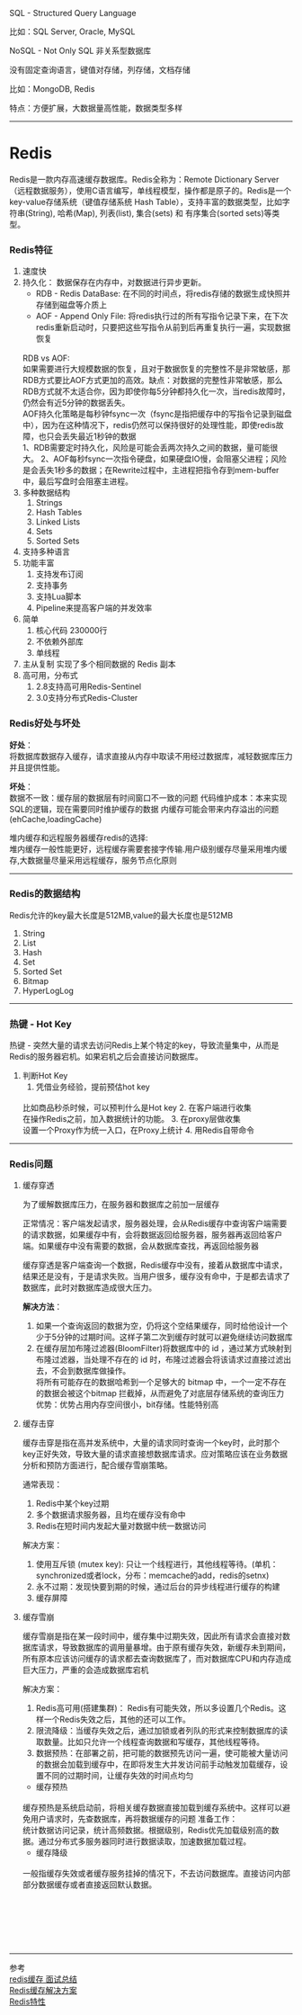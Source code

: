 SQL - Structured Query Language

比如：SQL Server, Oracle, MySQL

NoSQL - Not Only SQL 非关系型数据库

没有固定查询语言，键值对存储，列存储，文档存储

比如：MongoDB, Redis

特点：方便扩展，大数据量高性能，数据类型多样
<hr />

# Redis
Redis是一款内存高速缓存数据库。Redis全称为：Remote Dictionary Server（远程数据服务），使用C语言编写，单线程模型，操作都是原子的。Redis是一个key-value存储系统（键值存储系统 Hash Table），支持丰富的数据类型，比如字符串(String), 哈希(Map), 列表(list), 集合(sets) 和 有序集合(sorted sets)等类型。

### Redis特征
1. 速度快
2. 持久化： 数据保存在内存中，对数据进行异步更新。
    * RDB - Redis DataBase: 在不同的时间点，将redis存储的数据生成快照并存储到磁盘等介质上
    * AOF - Append Only File: 将redis执行过的所有写指令记录下来，在下次redis重新启动时，只要把这些写指令从前到后再重复执行一遍，实现数据恢复
    <br/>
    RDB vs AOF: 
    <br/>
    如果需要进行大规模数据的恢复，且对于数据恢复的完整性不是非常敏感，那RDB方式要比AOF方式更加的高效。缺点：对数据的完整性非常敏感，那么RDB方式就不太适合你，因为即使你每5分钟都持久化一次，当redis故障时，仍然会有近5分钟的数据丢失。
    <br/>
    AOF持久化策略是每秒钟fsync一次（fsync是指把缓存中的写指令记录到磁盘中），因为在这种情况下，redis仍然可以保持很好的处理性能，即使redis故障，也只会丢失最近1秒钟的数据
    <br>
    1、RDB需要定时持久化，风险是可能会丢两次持久之间的数据，量可能很大。
    2、AOF每秒fsync一次指令硬盘，如果硬盘IO慢，会阻塞父进程；风险是会丢失1秒多的数据；在Rewrite过程中，主进程把指令存到mem-buffer中，最后写盘时会阻塞主进程。
3. 多种数据结构
    1. Strings
    2. Hash Tables
    3. Linked Lists
    4. Sets
    5. Sorted Sets
4. 支持多种语言
5. 功能丰富
    1. 支持发布订阅
    2. 支持事务
    3. 支持Lua脚本
    4. Pipeline来提高客户端的并发效率
6. 简单
    1. 核心代码 230000行
    2. 不依赖外部库
    3. 单线程
7. 主从复制 实现了多个相同数据的 Redis 副本
8. 高可用，分布式
    1. 2.8支持高可用Redis-Sentinel
    2. 3.0支持分布式Redis-Cluster


### Redis好处与坏处

<b>好处</b>：
<br/>
将数据库数据存入缓存，请求直接从内存中取读不用经过数据库，减轻数据库压力并且提供性能。

<b>坏处</b>：
<br/>
数据不一致：缓存层的数据层有时间窗口不一致的问题
代码维护成本：本来实现SQL的逻辑，现在需要同时维护缓存的数据
内缓存可能会带来内存溢出的问题 (ehCache,loadingCache)

堆内缓存和远程服务器缓存redis的选择:
<br/>
堆内缓存一般性能更好，远程缓存需要套接字传输.用户级别缓存尽量采用堆内缓存,大数据量尽量采用远程缓存，服务节点化原则
<hr/>

### Redis的数据结构
Redis允许的key最大长度是512MB,value的最大长度也是512MB

1. String
2. List
3. Hash
4. Set
5. Sorted Set
6. Bitmap
7. HyperLogLog
<hr/>

### 热键 - Hot Key

热键 - 突然大量的请求去访问Redis上某个特定的key，导致流量集中，从而是Redis的服务器宕机。如果宕机之后会直接访问数据库。

1. 判断Hot Key
    <br/>
    1. 凭借业务经验，提前预估hot key
    <br/>
    比如商品秒杀时候，可以预判什么是Hot key
    2. 在客户端进行收集
    <br/>
    在操作Redis之前，加入数据统计的功能。
    3. 在proxy层做收集
    <br/>
    设置一个Proxy作为统一入口，在Proxy上统计
    4. 用Redis自带命令
    <br/>
    

<hr />

### Redis问题

1. 缓存穿透

    为了缓解数据库压力，在服务器和数据库之前加一层缓存
    
    正常情况：客户端发起请求，服务器处理，会从Redis缓存中查询客户端需要的请求数据，如果缓存中有，会将数据返回给服务器，服务器再返回给客户端。如果缓存中没有需要的数据，会从数据库查找，再返回给服务器
    
    缓存穿透是客户端查询一个数据，Redis缓存中没有，接着从数据库中请求，结果还是没有，于是请求失败。当用户很多，缓存没有命中，于是都去请求了数据库，此时对数据库造成很大压力。

    <b>解决方法</b>：
    
    1. 如果一个查询返回的数据为空，仍将这个空结果缓存，同时给他设计一个少于5分钟的过期时间。这样子第二次到缓存时就可以避免继续访问数据库
    2. 在缓存层加布隆过滤器(BloomFilter)将数据库中的 id ，通过某方式映射到布隆过滤器，当处理不存在的 id 时，布隆过滤器会将该请求过直接过滤出去，不会到数据库做操作。
    <br/>将所有可能存在的数据哈希到一个足够大的 bitmap 中，一个一定不存在的数据会被这个bitmap 拦截掉，从而避免了对底层存储系统的查询压力
    <br />优势：优势占用内存空间很小，bit存储。性能特别高

2. 缓存击穿

    缓存击穿是指在高并发系统中，大量的请求同时查询一个key时，此时那个key正好失效，导致大量的请求直接想数据库请求。应对策略应该在业务数据分析和预防方面进行，配合缓存雪崩策略。

    通常表现：
    <br/>
    1. Redis中某个key过期
    2. 多个数据请求服务器，且均在缓存没有命中
    3. Redis在短时间内发起大量对数据中统一数据访问

    解决方案：

    1. 使用互斥锁 (mutex key): 只让一个线程进行，其他线程等待。(单机：synchronized或者lock，分布：memcache的add，redis的setnx)
    2. 永不过期：发现快要到期的时候，通过后台的异步线程进行缓存的构建
    3. 缓存屏障

3. 缓存雪崩

    缓存雪崩是指在某一段时间中，缓存集中过期失效，因此所有请求会直接对数据库请求，导致数据库的调用量暴增。由于原有缓存失效，新缓存未到期间，所有原本应该访问缓存的请求都去查询数据库了，而对数据库CPU和内存造成巨大压力，严重的会造成数据库宕机

    解决方案：
    <br/>
    1. Redis高可用(搭建集群)： Redis有可能失效，所以多设置几个Redis。这样一个Redis失效之后，其他的还可以工作。
    2. 限流降级：当缓存失效之后，通过加锁或者列队的形式来控制数据库的读取数量。比如只允许一个线程查询数据和写缓存，其他线程等待。
    3. 数据预热：在部署之前，把可能的数据预先访问一遍，使可能被大量访问的数据会加载到缓存中，在即将发生大并发访问前手动触发加载缓存，设置不同的过期时间，让缓存失效的时间点均匀

    * 缓存预热
    <br/>
    缓存预热是系统启动前，将相关缓存数据直接加载到缓存系统中。这样可以避免用户请求时，先查数据库，再将数据缓存的问题
    准备工作：
    <br/>
    统计数据访问记录，统计高频数据。根据级别，Redis优先加载级别高的数据。通过分布式多服务器同时进行数据读取，加速数据加载过程。

    * 缓存降级
    <br/>
    一般指缓存失效或者缓存服务挂掉的情况下，不去访问数据库。直接访问内部部分数据缓存或者直接返回默认数据。








<br/>
<br/>
<br/>
<br/>
<br/>
<hr/>
参考
<br/>
<a href="https://www.huaweicloud.com/articles/131a97b08416012d4e43778ca40c4160.html" >redis缓存 面试总结</a>
<br/>
<a href="https://www.163.com/dy/article/G1GQEDKI053726TL.html" >Redis缓存解决方案</a>
<br/>
<a href="https://www.jianshu.com/p/dc7296d73ef7" >Redis特性</a>
